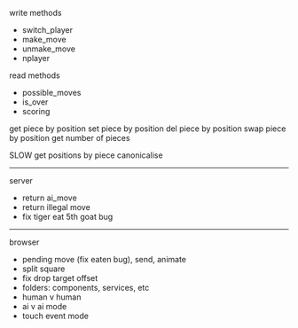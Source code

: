 write methods
- switch_player
- make_move
- unmake_move
- nplayer

read methods
- possible_moves
- is_over
- scoring

get piece by position
set piece by position
del piece by position
swap piece by position
get number of pieces

SLOW
get positions by piece
canonicalise

---

server

- return ai_move
- return illegal move
- fix tiger eat 5th goat bug

---

browser

- pending move (fix eaten bug), send, animate
- split square
- fix drop target offset
- folders: components, services, etc
- human v human
- ai v ai mode
- touch event mode
